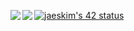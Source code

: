 [![jaeskim's 42 status](https://badge42.herokuapp.com/api/stats/skurosu?cursus=42cursus)](https://github.com/JaeSeoKim/badge42)
<a href="https://github.com/anuraghazra/github-readme-stats">
  <img align="left" src="https://github-readme-stats.vercel.app/api?username=kagawa0710&count_private=true&show_icons=true" />
</a>
<a href="https://github.com/anuraghazra/github-readme-stats">
  <img align="left" src="https://github-readme-stats.vercel.app/api/top-langs/?username=kagawa0710" />
</a>